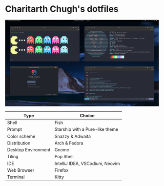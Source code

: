 # Charitarth Chugh's dotfiles

<img title="Rice" src="images/Linux Rice.png" alt="">

| Type                | Choice                          |
| ------------------- |---------------------------------|
| Shell               | Fish                            |
| Prompt              | Starship with a Pure-like theme |
| Color scheme        | Snazzy & Adwaita                |
| Distribution        | Arch & Fedora                   |
| Desktop Environment | Gnome                           |
| Tiling              | Pop Shell                       |
| IDE                 | IntelliJ IDEA, VSCodium, Neovim |
| Web Browser         | Firefox                         |
| Terminal            | Kitty                           |
